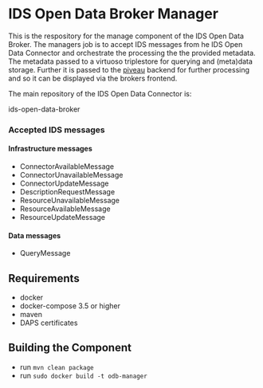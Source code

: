 # IDS Open Data Broker Manager

This is the respository for the manage component of the IDS Open Data Broker.
The managers job is to accept IDS messages from he IDS Open Data Connector and orchestrate the processing the the provided metadata.
The metadata passed to a virtuoso triplestore for querying and (meta)data storage. Further it is passed to the [piveau](https://www.piveau.de/) backend for further processing and so it can be displayed via the brokers frontend.

The main repository of the IDS Open Data Connector is: 

ids-open-data-broker

### Accepted IDS messages
#### Infrastructure messages
* ConnectorAvailableMessage
* ConnectorUnavailableMessage
* ConnectorUpdateMessage
* DescriptionRequestMessage
* ResourceUnavailableMessage
* ResourceAvailableMessage
* ResourceUpdateMessage
#### Data messages
* QueryMessage


## Requirements
* docker
* docker-compose 3.5 or higher
* maven
* DAPS certificates

## Building the Component
* run ``mvn clean package``
* run ``sudo docker build -t odb-manager``